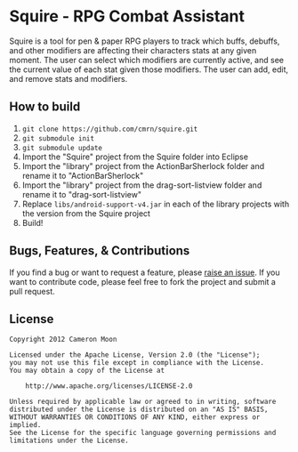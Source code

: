 Squire - RPG Combat Assistant
=============================

Squire is a tool for pen & paper RPG players to track which buffs, debuffs, and other modifiers are affecting their characters stats at any given moment. The user can select which modifiers are currently active, and see the current value of each stat given those modifiers. The user can add, edit, and remove stats and modifiers.

How to build
------------
1. `git clone https://github.com/cmrn/squire.git`
2. `git submodule init`
3. `git submodule update`
4. Import the "Squire" project from the Squire folder into Eclipse
5. Import the "library" project from the ActionBarSherlock folder and rename it to "ActionBarSherlock"
6. Import the "library" project from the drag-sort-listview folder and rename it to "drag-sort-listview"
7. Replace `libs/android-support-v4.jar` in each of the library projects with the version from the Squire project
8. Build!

Bugs, Features, & Contributions
------------
If you find a bug or want to request a feature, please [raise an issue](https://github.com/cmrn/squire/issues). If you want to contribute code, please feel free to fork the project and submit a pull request.

License
-------
    Copyright 2012 Cameron Moon

    Licensed under the Apache License, Version 2.0 (the "License");
    you may not use this file except in compliance with the License.
    You may obtain a copy of the License at

        http://www.apache.org/licenses/LICENSE-2.0

    Unless required by applicable law or agreed to in writing, software
    distributed under the License is distributed on an "AS IS" BASIS,
    WITHOUT WARRANTIES OR CONDITIONS OF ANY KIND, either express or implied.
    See the License for the specific language governing permissions and
    limitations under the License.
